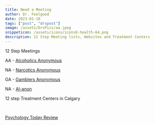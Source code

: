 ```yaml
---
title: Need a Meeting
author: Dr. Feelgood
date: 2023-01-10
tags: ["post", "drspost"]
image: /assets/DrsPics/aa.jpeg
snippeticon: /assets/icons/icons8-health-64.png
description: 12 Step Meeting lists, Websites and Treatment Centers
---
```


<p class="subHeader">12 Step Meetings</p>

AA - <a href="https://calgaryaa.org/meetings/?tsml-day=any&tsml-region=online" target="_blank">Alcoholics Anonymous</a>

NA - <a href="https://infodrugrehab.com/na-meetings-in-canada/na-meetings-in-alberta/na-meetings-in-calgary/" target="_blank">Narcotics Anonymous</a>

GA - <a href="https://albertaga.net/00diary/" target="_blank">Gamblers Anonymous</a>

NA - <a href="https://al-anon.ab.ca/meetings/" target="_blank">Al-anon</a>

<p class="subHeader">12 step Treatment Centers in Calgary</p>

<br>

<a href="https://www.psychologytoday.com/ca/treatment-rehab/ab/calgary?category=12-step-program" target="_blank">Psychology Today Review</a>

